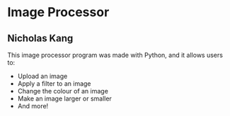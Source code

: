 # Image Processor 
## Nicholas Kang
This image processor program was made with Python, and it allows users to:
- Upload an image
- Apply a filter to an image
- Change the colour of an image
- Make an image larger or smaller
- And more!
